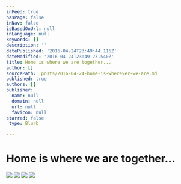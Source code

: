 ```yaml
---
inFeed: true
hasPage: false
inNav: false
isBasedOnUrl: null
inLanguage: null
keywords: []
description: ''
datePublished: '2016-04-24T23:49:44.116Z'
dateModified: '2016-04-24T23:49:23.540Z'
title: Home is where we are together...
author: []
sourcePath: _posts/2016-04-24-home-is-wherever-we-are.md
published: true
authors: []
publisher:
  name: null
  domain: null
  url: null
  favicon: null
starred: false
_type: Blurb

---
```

# Home is where we are together...
![](https://the-grid-user-content.s3-us-west-2.amazonaws.com/a8e73fa9-0e27-4faf-b330-8f3189f3660f.jpg)
![](https://the-grid-user-content.s3-us-west-2.amazonaws.com/452b9760-3fcb-4f25-8358-755feaa2f35d.jpg)
![](https://the-grid-user-content.s3-us-west-2.amazonaws.com/e1483016-8db9-4b0a-9838-326c07f6d23f.jpg)
![](https://the-grid-user-content.s3-us-west-2.amazonaws.com/2ba8a2c8-42e2-44e6-9631-06f7dd9eb94b.jpg)